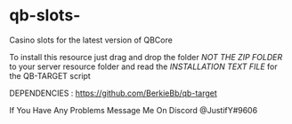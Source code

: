 # qb-slots-
Casino slots for the latest version of QBCore

To install this resource just drag and drop the folder *NOT THE ZIP FOLDER* to your server resource folder 
and read the *INSTALLATION TEXT FILE* for the QB-TARGET script

DEPENDENCIES : https://github.com/BerkieBb/qb-target


If You Have Any Problems Message Me On Discord @JustifY#9606

